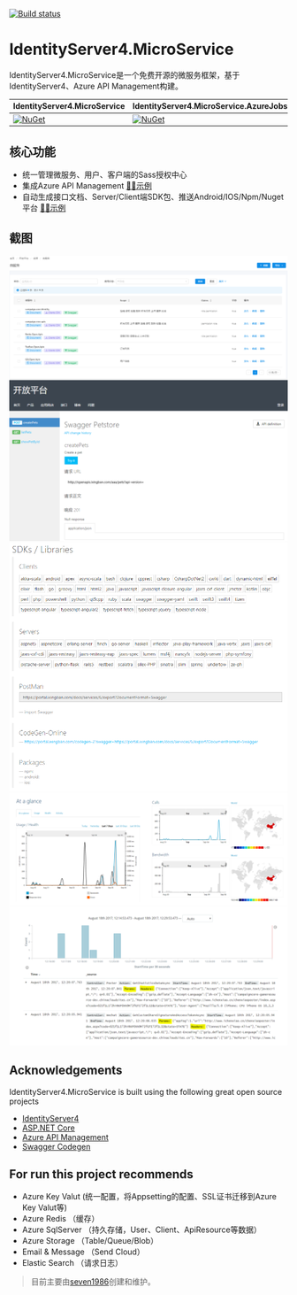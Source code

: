 ﻿
[![Build status](https://ci.appveyor.com/api/projects/status/x51ob7f1p5ihff2i?svg=true)](https://ci.appveyor.com/project/seven1986/identityserver4-microservice)

# IdentityServer4.MicroService

IdentityServer4.MicroService是一个免费开源的微服务框架，基于IdentityServer4、Azure API Management构建。 

IdentityServer4.MicroService | IdentityServer4.MicroService.AzureJobs
--------------- | ---------------
[![NuGet](https://img.shields.io/nuget/v/identityserver4microservice.svg)](https://github.com/seven1986/IdentityServer4.MicroService)|[![NuGet](https://img.shields.io/nuget/v/IdentityServer4MicroService.AzureJobs.svg)](https://github.com/seven1986/IdentityServer4.MicroService)


核心功能
--
* 统一管理微服务、用户、客户端的Sass授权中心
* 集成Azure API Management  [🐱‍🏍示例](https://portal.ixingban.com)
* 自动生成接口文档、Server/Client端SDK包、推送Android/IOS/Npm/Nuget平台   [🐱‍🏍示例](https://portal.ixingban.com/docs/services/59f97c558826900ef0b57d7a/operations/59f98c018826900e60abf936)

截图
--
![apiresource](apiresource.png)
![doc](doc.png)
![codegen](codegen.png)
![gatewatlog](gatewaylog.png)
![elklog](elklog.png)

Acknowledgements
--
  IdentityServer4.MicroService is built using the following great open source projects
  
* [IdentityServer4](https://github.com/IdentityServer)
* [ASP.NET Core](https://github.com/aspnet)
* [Azure API Management](https://azure.microsoft.com/zh-cn/services/api-management/)
* [Swagger Codegen](https://github.com/swagger-api/swagger-codegen)

For run this project recommends
--
* Azure Key Valut (统一配置，将Appsetting的配置、SSL证书迁移到Azure Key Valut等)
* Azure Redis （缓存）
* Azure SqlServer （持久存储，User、Client、ApiResource等数据）
* Azure Storage （Table/Queue/Blob）
* Email & Message （Send Cloud）
* Elastic Search （请求日志）


> 目前主要由[seven1986](https://github.com/seven1986)创建和维护。